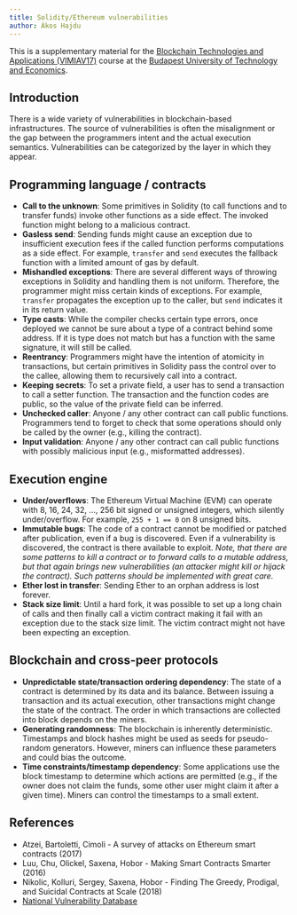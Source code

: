 ```yaml
---
title: Solidity/Ethereum vulnerabilities
author: Ákos Hajdu
---
```


This is a supplementary material for the [Blockchain Technologies and Applications (VIMIAV17)](http://inf.mit.bme.hu/edu/courses/blockchain/) course at the [
Budapest University of Technology and Economics](http://www.bme.hu/?language=en).

## Introduction

There is a wide variety of vulnerabilities in blockchain-based infrastructures.
The source of vulnerabilities is often the misalignment or the gap between the programmers intent and the actual execution semantics.
Vulnerabilities can be categorized by the layer in which they appear.

## Programming language / contracts

- **Call to the unknown**: Some primitives in Solidity (to call functions and to transfer funds) invoke other functions as a side effect. The invoked function might belong to a malicious contract.
- **Gasless send**: Sending funds might cause an exception due to insufficient execution fees if the called function performs computations as a side effect. For example, `transfer` and `send` executes the fallback function with a limited amount of gas by default.
- **Mishandled exceptions**: There are several different ways of throwing exceptions in Solidity and handling them is not uniform. Therefore, the programmer might miss certain kinds of exceptions. For example, `transfer` propagates the exception up to the caller, but `send` indicates it in its return value.
- **Type casts**: While the compiler checks certain type errors, once deployed we cannot be sure about a type of a contract behind some address. If it is type does not match but has a function with the same signature, it will still be called.
- **Reentrancy**: Programmers might have the intention of atomicity in transactions, but certain primitives in Solidity pass the control over to the callee, allowing them to recursively call into a contract.
- **Keeping secrets**: To set a private field, a user has to send a transaction to call a setter function. The transaction and the function codes are public, so the value of the private field can be inferred.
- **Unchecked caller**: Anyone / any other contract can call public functions. Programmers tend to forget to check that some operations should only be called by the owner (e.g., killing the contract).
- **Input validation**: Anyone / any other contract can call public functions with possibly malicious input (e.g., misformatted addresses).

## Execution engine

- **Under/overflows**: The Ethereum Virtual Machine (EVM) can operate with 8, 16, 24, 32, ..., 256 bit signed or unsigned integers, which silently under/overflow. For example, `255 + 1 == 0` on 8 unsigned bits.
- **Immutable bugs**: The code of a contract cannot be modified or patched after publication, even if a bug is discovered. Even if a vulnerability is discovered, the contract is there available to exploit. _Note, that there are some patterns to kill a contract or to forward calls to a mutable address, but that again brings new vulnerabilities (an attacker might kill or hijack the contract). Such patterns should be implemented with great care._
- **Ether lost in transfer**: Sending Ether to an orphan address is lost forever.
- **Stack size limit**: Until a hard fork, it was possible to set up a long chain of calls and then finally call a victim contract making it fail with an exception due to the stack size limit. The victim contract might not have been expecting an exception.

## Blockchain and cross-peer protocols

- **Unpredictable state/transaction ordering dependency**: The state of a contract is determined by its data and its balance. Between issuing a transaction and its actual execution, other transactions might change the state of the contract. The order in which transactions are collected into block depends on the miners.
- **Generating randomness**: The blockchain is inherently deterministic. Timestamps and block hashes might be used as seeds for pseudo-random generators. However, miners can influence these parameters and could bias the outcome.
- **Time constraints/timestamp dependency**: Some applications use the block timestamp to determine which actions are permitted (e.g., if the owner does not claim the funds, some other user might claim it after a given time). Miners can control the timestamps to a small extent.

## References

- Atzei, Bartoletti, Cimoli - A survey of attacks on Ethereum smart contracts (2017)
- Luu, Chu, Olickel, Saxena, Hobor - Making Smart Contracts Smarter (2016)
- Nikolic, Kolluri, Sergey, Saxena, Hobor - Finding The Greedy, Prodigal, and Suicidal Contracts at Scale (2018)
- [National Vulnerability Database](https://nvd.nist.gov/vuln/search/results?form_type=Basic&results_type=overview&query=blockchain+OR+ethereum&search_type=all)
